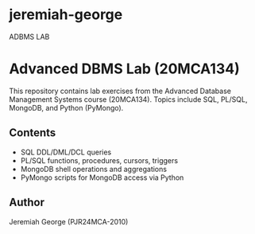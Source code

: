 # jeremiah-george
 ADBMS LAB 
 # Advanced DBMS Lab (20MCA134)

This repository contains lab exercises from the Advanced Database Management Systems course (20MCA134). Topics include SQL, PL/SQL, MongoDB, and Python (PyMongo).

## Contents

- SQL DDL/DML/DCL queries
- PL/SQL functions, procedures, cursors, triggers
- MongoDB shell operations and aggregations
- PyMongo scripts for MongoDB access via Python

## Author
Jeremiah George (PJR24MCA-2010)

